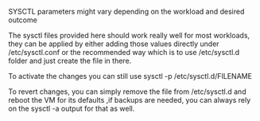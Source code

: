 SYSCTL parameters might vary depending on the workload and desired outcome

The sysctl files provided here should work really well for most workloads, they can be applied by either adding those values directly under /etc/sysctl.conf or the recommended
way which is to use /etc/sysctl.d folder and just create the file in there.

To activate the changes you can still use sysctl -p /etc/sysctl.d/FILENAME

To revert changes, you can simply remove the file from /etc/sysctl.d and reboot the VM for its defaults ,if backups are needed, you can always rely on the sysctl -a output for that as well.
